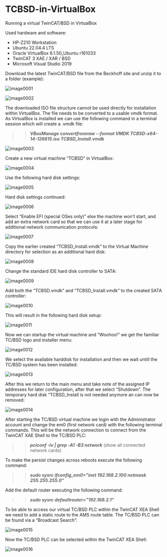 # TCBSD-in-VirtualBox
Running a virtual TwinCAT/BSD in VirtualBox

Used hardware and software:

  * HP-Z210 Workstation
  * Ubuntu 22.04.4 LTS
  * Oracle VirtualBox 6.1.50_Ubuntu r161033
  * TwinCAT 3 XAE / XAR / BSD
  * Microsoft Visual Studio 2019

Download the latest TwinCAT/BSD file from the Beckhoff site and unzip it to a folder (example):

![image0001](../images/image0001.png)

![image0002](image0002.png)

The downloaded ISO file structure cannot be used directly for installation within VirtualBox.
The file needs to be converted to a usable vmdk format.
As VirtualBox is installed we can use the following command in a terminal session which will create a .vmdk file:

>>***VBoxManage convertfromraw --format VMDK TCBSD-x64-14-126815.iso TCBSD_Install.vmdk***

![image0003](image0003.png)

Create a new virtual machine “TCBSD” in VirtualBox:

![image0004](image0004.png)

Use the following hard disk settings:

![image0005](image0005.png)

Hard disk settings continued:

![image0006](image0006.png)

Select “Enable EFI (special OSes only)” else the machine won’t start, and add an extra network card so that we can use it at a later stage for additional network communication protocols:

![image0007](image0007.png)

Copy the earlier created “TCBSD_Install.vmdk” to the Virtual Machine directory for selection as an additional hard disk:

![image0008](image0008.png)

Change the standard IDE hard disk controller to SATA:

![image0009](image0009.png)

Add both the “TCBSD.vmdk” and “TCBSD_Install.vmdk” to the created SATA controller:

![image0010](image0010.png)

This will result in the following hard disk setup:

![image0011](image0011.png)

Now we can startup the virtual machine and “Woohoo!” we get the familiar TC/BSD logo and installer menu:

![image0012](image0012.png)

We select the available harddisk for installation and then we wait untill the TC/BSD system has been installed:

![image0013](image0013.png)

After this we return to the main menu and take note of the assigned IP addresses for later configuration, after that we select “Shutdown”.
The temporary hard disk “TCBSD_Install is not needed anymore an can now be removed:

![image0014](image0014.png)

After starting the TC/BSD virtual machine we login with the Administrator account and change the em0 (first network card) with the following terminal commands.
This will be the network connection to connect from the TwinCAT XAE Shell to the TC/BSD PLC:

>>***pciconf -lv | grep -A1 -B3 network*** (show all connected network cards)

To make the persist changes across reboots execute the following command:

>>***sudo sysrc ifconfig_em0="inet 192.168.2.100 netmask 255.255.255.0"***

Add the default router executing the following command:

>>***sudo sysrc defaultrouter="192.168.2.1"***

To be able to access our virtual TC/BSD PLC within the TwinCAT XEA Shell we need to add a static route to the AMS route table. The TC/BSD PLC can be found via a “Broadcast Search”:

![image0015](image0015.png)

Now the TC/BSD PLC can be selected within the TwinCAT XEA Shell:

![image0016](image0016.png)